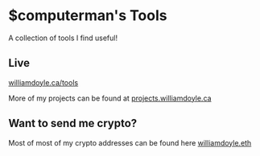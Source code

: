 # $computerman's Tools

A collection of tools I find useful!

## Live

[williamdoyle.ca/tools](https://williamdoyle.ca/tools)

More of my projects can be found at [projects.williamdoyle.ca](https://projects.williamdoyle.ca)

## Want to send me crypto? 

Most of most of my crypto addresses can be found here [williamdoyle.eth](https://app.ens.domains/williamdoyle.eth)

